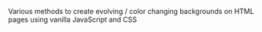 Various methods to create evolving / color changing backgrounds on HTML pages using vanilla JavaScript and CSS
